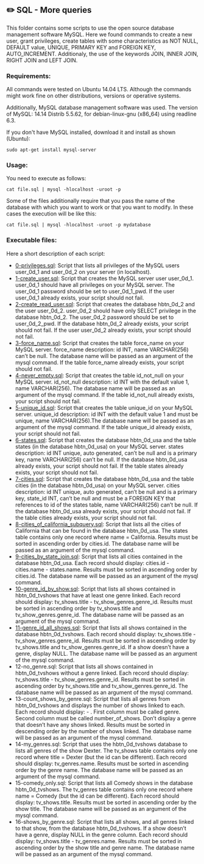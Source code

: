 ## :pencil2:  SQL - More queries

This folder contains some scripts to use the open source database management software MySQL. Here we found commands to create a new user, grant privileges, create tables with some characteristics as NOT NULL, DEFAULT value, UNIQUE, PRIMARY KEY and FOREIGN KEY,  AUTO_INCREMENT. Additionaly, the use of the keywords JOIN, INNER JOIN, RIGHT JOIN and LEFT JOIN.

### Requirements:
All commands were tested on Ubuntu 14.04 LTS. Although the commands might work fine on other distributions, versions or operative systems.

Additionally, MySQL database management software was used. The version of MySQL: 14.14 Distrib 5.5.62, for debian-linux-gnu (x86_64) using readline 6.3.

If you don't have MySQL installed, download it and install as shown (Ubuntu):

    sudo apt-get install mysql-server

### Usage:
You need to execute as follows:

    cat file.sql | mysql -hlocalhost -uroot -p

Some of the files additionally require that you pass the name of the database with which you want to work or that you want to modify. In these cases the execution will be like this:

    cat file.sql | mysql -hlocalhost -uroot -p mydatabase

### Executable files:

Here a short description of each script:

+ [0-privileges.sql](https://github.com/dmhenaopa/holbertonschool-higher_level_programming/blob/master/0x0E-SQL_more_queries/0-privileges.sql): Script that lists all privileges of the MySQL users user_0d_1 and user_0d_2 on your server (in localhost).
+ [1-create_user.sql](https://github.com/dmhenaopa/holbertonschool-higher_level_programming/blob/master/0x0E-SQL_more_queries/1-create_user.sql): Script that creates the MySQL server user user_0d_1. user_0d_1 should have all privileges on your MySQL server. The user_0d_1 password should be set to user_0d_1_pwd. If the user user_0d_1 already exists, your script should not fail.
+ [2-create_read_user.sql](https://github.com/dmhenaopa/holbertonschool-higher_level_programming/blob/master/0x0E-SQL_more_queries/2-create_read_user.sql): Script that creates the database hbtn_0d_2 and the user user_0d_2. user_0d_2 should have only SELECT privilege in the database hbtn_0d_2. The user_0d_2 password should be set to user_0d_2_pwd. If the database hbtn_0d_2 already exists, your script should not fail. If the user user_0d_2 already exists, your script should not fail.
+ [3-force_name.sql](https://github.com/dmhenaopa/holbertonschool-higher_level_programming/blob/master/0x0E-SQL_more_queries/3-force_name.sql): Script that creates the table force_name on your MySQL server. force_name description: id INT, name VARCHAR(256) can’t be null. The database name will be passed as an argument of the mysql command. If the table force_name already exists, your script should not fail.
+ [4-never_empty.sql](https://github.com/dmhenaopa/holbertonschool-higher_level_programming/blob/master/0x0E-SQL_more_queries/4-never_empty.sql): Script that creates the table id_not_null on your MySQL server. id_not_null description: id INT with the default value 1, name VARCHAR(256). The database name will be passed as an argument of the mysql command. If the table id_not_null already exists, your script should not fail.
+ [5-unique_id.sql](https://github.com/dmhenaopa/holbertonschool-higher_level_programming/blob/master/0x0E-SQL_more_queries/5-unique_id.sql): Script that creates the table unique_id on your MySQL server. unique_id description: id INT with the default value 1 and must be unique, name VARCHAR(256).The database name will be passed as an argument of the mysql command. If the table unique_id already exists, your script should not fail.
+ [6-states.sql](https://github.com/dmhenaopa/holbertonschool-higher_level_programming/blob/master/0x0E-SQL_more_queries/6-states.sql): Script that creates the database hbtn_0d_usa and the table states (in the database hbtn_0d_usa) on your MySQL server. states description: id INT unique, auto generated, can’t be null and is a primary key, name VARCHAR(256) can’t be null. If the database hbtn_0d_usa already exists, your script should not fail. If the table states already exists, your script should not fail.
+ [7-cities.sql](https://github.com/dmhenaopa/holbertonschool-higher_level_programming/blob/master/0x0E-SQL_more_queries/7-cities.sql): Script that creates the database hbtn_0d_usa and the table cities (in the database hbtn_0d_usa) on your MySQL server. cities description: id INT unique, auto generated, can’t be null and is a primary key, state_id INT, can’t be null and must be a FOREIGN KEY that references to id of the states table, name VARCHAR(256) can’t be null. If the database hbtn_0d_usa already exists, your script should not fail. If the table cities already exists, your script should not fail.
+ [8-cities_of_california_subquery.sql](https://github.com/dmhenaopa/holbertonschool-higher_level_programming/blob/master/0x0E-SQL_more_queries/8-cities_of_california_subquery.sql): Script that lists all the cities of California that can be found in the database hbtn_0d_usa. The states table contains only one record where name = California. Results must be sorted in ascending order by cities.id. The database name will be passed as an argument of the mysql command.
+ [9-cities_by_state_join.sql](https://github.com/dmhenaopa/holbertonschool-higher_level_programming/blob/master/0x0E-SQL_more_queries/9-cities_by_state_join.sql): Script that lists all cities contained in the database hbtn_0d_usa. Each record should display: cities.id - cities.name - states.name. Results must be sorted in ascending order by cities.id. The database name will be passed as an argument of the mysql command.
+ [10-genre_id_by_show.sql](https://github.com/dmhenaopa/holbertonschool-higher_level_programming/blob/master/0x0E-SQL_more_queries/10-genre_id_by_show.sql): Script that lists all shows contained in hbtn_0d_tvshows that have at least one genre linked. Each record should display: tv_shows.title - tv_show_genres.genre_id. Results must be sorted in ascending order by tv_shows.title and tv_show_genres.genre_id. The database name will be passed as an argument of the mysql command.
+ [11-genre_id_all_shows.sql](https://github.com/dmhenaopa/holbertonschool-higher_level_programming/blob/master/0x0E-SQL_more_queries/11-genre_id_all_shows.sql): Script that lists all shows contained in the database hbtn_0d_tvshows. Each record should display: tv_shows.title - tv_show_genres.genre_id. Results must be sorted in ascending order by tv_shows.title and tv_show_genres.genre_id. If a show doesn’t have a genre, display NULL. The database name will be passed as an argument of the mysql command.
+ 12-no_genre.sql: Script that lists all shows contained in hbtn_0d_tvshows without a genre linked. Each record should display: tv_shows.title - tv_show_genres.genre_id. Results must be sorted in ascending order by tv_shows.title and tv_show_genres.genre_id. The database name will be passed as an argument of the mysql command.
+ 13-count_shows_by_genre.sql: Script that lists all genres from hbtn_0d_tvshows and displays the number of shows linked to each. Each record should display: <TV Show genre> - <Number of shows linked to this genre>. First column must be called genre. Second column must be called number_of_shows. Don’t display a genre that doesn’t have any shows linked. Results must be sorted in descending order by the number of shows linked. The database name will be passed as an argument of the mysql command.
+ 14-my_genres.sql: Script that uses the hbtn_0d_tvshows database to lists all genres of the show Dexter. The tv_shows table contains only one record where title = Dexter (but the id can be different). Each record should display: tv_genres.name. Results must be sorted in ascending order by the genre name. The database name will be passed as an argument of the mysql command.
+ 15-comedy_only.sql: Script that lists all Comedy shows in the database hbtn_0d_tvshows. The tv_genres table contains only one record where name = Comedy (but the id can be different). Each record should display: tv_shows.title. Results must be sorted in ascending order by the show title. The database name will be passed as an argument of the mysql command.
+ 16-shows_by_genre.sql: Script that lists all shows, and all genres linked to that show, from the database hbtn_0d_tvshows. If a show doesn’t have a genre, display NULL in the genre column. Each record should display: tv_shows.title - tv_genres.name. Results must be sorted in ascending order by the show title and genre name. The database name will be passed as an argument of the mysql command.
<!--stackedit_data:
eyJoaXN0b3J5IjpbLTI3NTY0ODk3NV19
-->